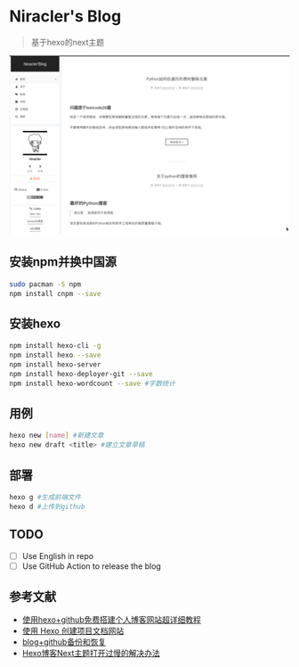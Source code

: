 # Niracler's Blog

> 基于hexo的next主题

![header](source/images/header.png)

## 安装npm并换中国源

```bash
sudo pacman -S npm
npm install cnpm --save
```

## 安装hexo

```bash
npm install hexo-cli -g
npm install hexo --save
npm install hexo-server
npm install hexo-deployer-git --save
npm install hexo-wordcount --save #字数统计
```

## 用例

```bash
hexo new [name] #新建文章
hexo new draft <title> #建立文章草稿
```

## 部署

```bash
hexo g #生成前端文件
hexo d #上传到github
```

## TODO

- [ ] Use English in repo
- [ ] Use GitHub Action to release the blog

## 参考文献

- [使用hexo+github免费搭建个人博客网站超详细教程](https://www.jianshu.com/p/a39573555039)
- [使用 Hexo 创建项目文档网站](https://github.com/nodejh/nodejh.github.io/issues/37)
- [blog+github备份和恢复](https://jinzequn.github.io/2018/01/24/github-hexo/)
- [Hexo博客Next主题打开过慢的解决办法](http://www.mdslq.cn/archives/f186e832.html)
